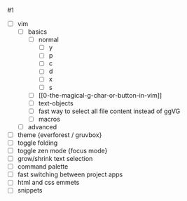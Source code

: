 
#1
- [ ] vim
	- [ ] basics
		- [ ] normal
			- [ ] y
			- [ ] p
			- [ ] c
			- [ ] d
			- [ ] x
			- [ ] s
		- [ ] [[0-the-magical-g-char-or-button-in-vim]]
		- [ ] text-objects
		- [ ] fast way to select all file content instead of ggVG
		- [ ] macros
	- [ ] advanced
- [ ] theme {everforest / gruvbox}
- [ ] toggle folding
- [ ] toggle zen mode {focus mode}
- [ ] grow/shrink text selection
- [ ] command palette
- [ ] fast switching between project apps
- [ ] html and css emmets
- [ ] snippets